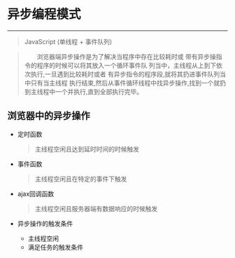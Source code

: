 # 异步编程模式
---------------------------------------------
> JavaScript (单线程 + 事件队列)

>&nbsp;&nbsp;&nbsp;&nbsp;&nbsp;&nbsp;&nbsp;浏览器端异步操作是为了解决当程序中存在比较耗时或
>带有异步操指令的程序的时候可以将其放入一个循环事件队
>列当中，主线程从上到下依次执行,一旦遇到比较耗时或者
>有异步指令的程序段,就将其扔进事件队列当中只有当主线程
>执行结束,然后从事件循环线程中找异步操作,找到一个就扔
>到主线程中一个并执行,直到全部执行完毕。

## 浏览器中的异步操作

- 定时函数
    > 主线程空闲且达到延时时间的时候触发
- 事件函数
    > 主线程空闲且在特定的事件下触发
- ajax回调函数
    > 主线程空闲且服务器端有数据响应的时候触发

- 异步操作的触发条件
    - 主线程空闲
    - 满足任务的触发条件